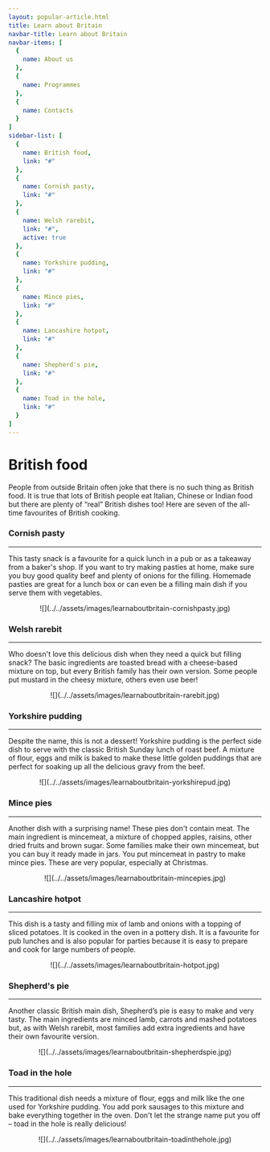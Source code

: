 ```yaml
---
layout: popular-article.html
title: Learn about Britain
navbar-title: Learn about Britain
navbar-items: [
  {
    name: About us
  },
  {
    name: Programmes
  },
  {
    name: Contacts
  }
]
sidebar-list: [
  {
    name: British food,
    link: "#"
  },
  {
    name: Cornish pasty,
    link: "#"
  },
  {
    name: Welsh rarebit,
    link: "#",
    active: true
  },
  {
    name: Yorkshire pudding,
    link: "#"
  },
  {
    name: Mince pies,
    link: "#"
  },
  {
    name: Lancashire hotpot,
    link: "#"
  },
  {
    name: Shepherd's pie,
    link: "#"
  },
  {
    name: Toad in the hole,
    link: "#"
  }
]
---
```

# British food

People from outside Britain often joke that there is no such thing as British food. It is true that lots of British people eat Italian, Chinese or Indian food but there are plenty of “real” British dishes too! Here are seven of the all-time favourites of British cooking.



### Cornish pasty

* * *

This tasty snack is a favourite for a quick lunch in a pub or as a takeaway from a baker's shop. If you want to try making pasties at home, make sure you buy good quality beef and plenty of onions for the filling. Homemade pasties are great for a lunch box or can even be a filling main dish if you serve them with vegetables.

<center>![](../../assets/images/learnaboutbritain-cornishpasty.jpg)</center>


### Welsh rarebit

* * *

Who doesn't love this delicious dish when they need a quick but filling snack? The basic ingredients are toasted bread with a cheese-based mixture on top, but every British family has their own version. Some people put mustard in the cheesy mixture, others even use beer!

<center>![](../../assets/images/learnaboutbritain-rarebit.jpg)</center>


### Yorkshire pudding

* * *

Despite the name, this is not a dessert! Yorkshire pudding is the perfect side dish to serve with the classic British Sunday lunch of roast beef. A mixture of flour, eggs and milk is baked to make these little golden puddings that are perfect for soaking up all the delicious gravy from the beef.

<center>![](../../assets/images/learnaboutbritain-yorkshirepud.jpg)</center>


### Mince pies

* * *

Another dish with a surprising name! These pies don't contain meat. The main ingredient is mincemeat, a mixture of chopped apples, raisins, other dried fruits and brown sugar. Some families make their own mincemeat, but you can buy it ready made in jars. You put mincemeat in pastry to make mince pies. These are very popular, especially at Christmas.

<center>![](../../assets/images/learnaboutbritain-mincepies.jpg)</center>


### Lancashire hotpot

* * *

This dish is a tasty and filling mix of lamb and onions with a topping of sliced potatoes. It is cooked in the oven in a pottery dish. It is a favourite for pub lunches and is also popular for parties because it is easy to prepare and cook for large numbers of people.

<center>![](../../assets/images/learnaboutbritain-hotpot.jpg)</center>

### Shepherd's pie

* * *

Another classic British main dish, Shepherd’s pie is easy to make and very tasty. The main ingredients are minced lamb, carrots and mashed potatoes but, as with Welsh rarebit, most families add extra ingredients and have their own favourite version.

<center>![](../../assets/images/learnaboutbritain-shepherdspie.jpg)</center>

### Toad in the hole

* * *

This traditional dish needs a mixture of flour, eggs and milk like the one used for Yorkshire pudding. You add pork sausages to this mixture and bake everything together in the oven. Don't let the strange name put you off – toad in the hole is really delicious!

<center>![](../../assets/images/learnaboutbritain-toadinthehole.jpg)</center>
